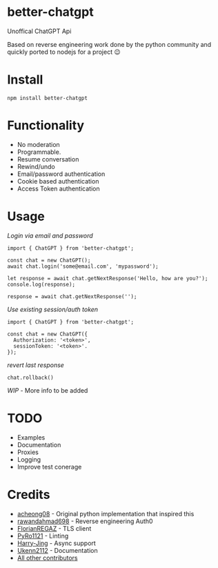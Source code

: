 # better-chatgpt

Unoffical ChatGPT Api

Based on reverse engineering work done by the python community and quickly ported to nodejs for a project 😉

# Install

```
npm install better-chatgpt
```

# Functionality

- No moderation
- Programmable.
- Resume conversation
- Rewind/undo
- Email/password authentication
- Cookie based authentication
- Access Token authentication

# Usage

_Login via email and password_

```
import { ChatGPT } from 'better-chatgpt';

const chat = new ChatGPT();
await chat.login('some@email.com', 'mypassword');

let response = await chat.getNextResponse('Hello, how are you?');
console.log(response);

response = await chat.getNextResponse('');
```

_Use existing session/auth token_

```
import { ChatGPT } from 'better-chatgpt';

const chat = new ChatGPT({
  Authorization: '<token>',
  sessionToken: '<token>'.
});
```

_revert last response_

```
chat.rollback()
```

_WIP_ - More info to be added

# TODO

- Examples
- Documentation
- Proxies
- Logging
- Improve test conerage

# Credits

- [acheong08](https://github.com/acheong08/ChatGPT) - Original python implementation that inspired this
- [rawandahmad698](https://github.com/rawandahmad698) - Reverse engineering Auth0
- [FlorianREGAZ](https://github.com/FlorianREGAZ) - TLS client
- [PyRo1121](https://github.com/PyRo1121) - Linting
- [Harry-Jing](https://github.com/Harry-Jing) - Async support
- [Ukenn2112](https://github.com/Ukenn2112) - Documentation
- [All other contributors](https://github.com/acheong08/ChatGPT/graphs/contributors)
